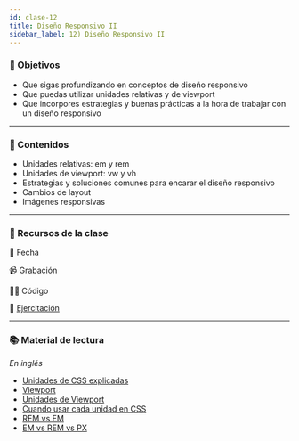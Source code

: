 ```yaml
---
id: clase-12
title: Diseño Responsivo II
sidebar_label: 12) Diseño Responsivo II
---
```


### 🏁 Objetivos

- Que sigas profundizando en conceptos de diseño responsivo
- Que puedas utilizar unidades relativas y de viewport
- Que incorpores estrategias y buenas prácticas a la hora de trabajar con un diseño responsivo

---

### 📝 Contenidos

- Unidades relativas: em y rem
- Unidades de viewport: vw y vh
- Estrategias y soluciones comunes para encarar el diseño responsivo
- Cambios de layout
- Imágenes responsivas

---

### 🚀 Recursos de la clase

📆 Fecha

📹 Grabación

👩‍💻 Código

💪 [Ejercitación](https://github.com/Ada-IT/ejercicios-frontend/blob/master/modulo-1/ejercicios/11-dise%C3%B1o-responsivo-II.md)

---

### 📚 Material de lectura

_En inglés_

- [Unidades de CSS explicadas](https://alligator.io/css/css-units-explained/)
- [Viewport](https://alligator.io/css/viewport-units/)
- [Unidades de Viewport](https://ishadeed.com/article/viewport-units/)
- [Cuando usar cada unidad en CSS](https://daveredfern.com/use-units-css/)
- [REM vs EM](https://zellwk.com/blog/rem-vs-em/)
- [EM vs REM vs PX](https://engageinteractive.co.uk/blog/em-vs-rem-vs-px)
